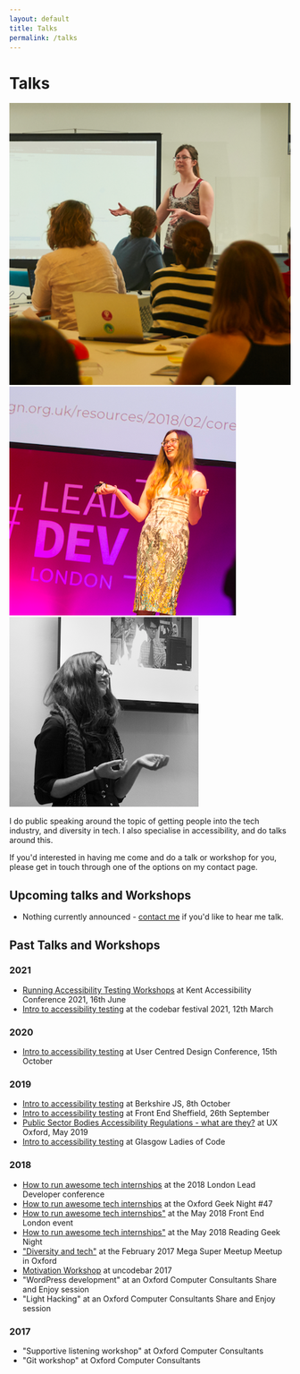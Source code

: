 ```yaml
---
layout: default
title: Talks
permalink: /talks
---
```

<h1 class="CV">Talks</h1>
<div class="talk-photos">
	<img class="talk-photos__img" alt="Beverley speaking at a Personal Website workshop" src="/assets/images/talks.png" />
	<img class="talk-photos__img" alt="Beverley speaking at the Lead Developer 2018" src="/assets/images/lead-dev.png" />
	<img class="talk-photos__img" alt="Beverley leading a codebar workshop" src="/assets/images/talks2.png" />
</div>
<p>I do public speaking around the topic of getting people into the tech industry, and diversity in tech. I also specialise in accessibility, and do talks around this.</p>
<p class="intro-text">If you'd interested in having me come and do a talk or workshop for you, please get in touch through one of the options on my contact page.</p>
<h2>Upcoming talks and Workshops</h2>
<ul>
	<li><p>Nothing currently announced - <a href="./contact.html">contact me</a> if you'd like to hear me talk.</p></li>	
</ul>
<h2>Past Talks and Workshops</h2>	
<h3>2021</h3>
<ul>
	<li><a href="https://blogs.kent.ac.uk/staff-student-news/2021/05/18/kent-digital-accessibility-conference-2021/">Running Accessibility Testing Workshops</a> at Kent Accessibility Conference 2021, 16th June</li>
	<li><a href="https://codebar.io/events/codebar-festival-2021-day-1">Intro to accessibility testing</a> at the codebar festival 2021, 12th March</a>
</ul>
<h3>2020</h3>
<ul>
	<li><a href="https://www.ucdgathering.net/">Intro to accessibility testing</a> at User Centred Design Conference, 15th October 
</ul>
<h3>2019</h3>
<ul>
	<li><a href="https://www.meetup.com/BerkshireJS/events/265028403/">Intro to accessibility testing</a> at Berkshire JS, 8th October</li>	
	<li><a href="https://www.meetup.com/Front-End-Sheffield/events/264692010/">Intro to accessibility testing</a> at Front End Sheffield, 26th September</li>
	<li><a href="https://www.meetup.com/UX-Oxford/events/261514365/">Public Sector Bodies Accessibility Regulations - what are they?</a> at UX Oxford, May 2019</li>
	<li><a href="https://www.meetup.com/Ladies-of-Code-Glasgow/events/264007182/">Intro to accessibility testing</a> at Glasgow Ladies of Code</li>
</ul>
<h3>2018</h3>
<ul>
	<li><a href="https://wvnts.co/2pfJdwo">How to run awesome tech internships</a> at the 2018 London Lead Developer conference</li>
	<li><a href="https://www.meetup.com/Oxford-Geek-Night/events/251510285/">How to run awesome tech internships</a> at the Oxford Geek Night #47</li>
	<li><a href="https://www.frontendlondon.co.uk/">How to run awesome tech internships"</a> at the May 2018 Front End London event</li>
	<li><a href="https://rdggeeknight.wordpress.com/">How to run awesome tech internships"</a> at the May 2018 Reading Geek Night</li>
	<li><a href="https://www.meetup.com/JSOxford/events/237549534/">"Diversity and tech"</a> at the February 2017 Mega Super Meetup Meetup in Oxford</li>
	<li><a href="https://codebar.io/events/uncodebar-3">Motivation Workshop</a> at uncodebar 2017</li>
	<li>"WordPress development" at an Oxford Computer Consultants Share and Enjoy session</li>
	<li>"Light Hacking" at an Oxford Computer Consultants Share and Enjoy session</li>
</ul>
<h3>2017</h3>
<ul>
	<li>"Supportive listening workshop" at Oxford Computer Consultants</li>
	<li>"Git workshop" at Oxford Computer Consultants</li>
</ul>
		
